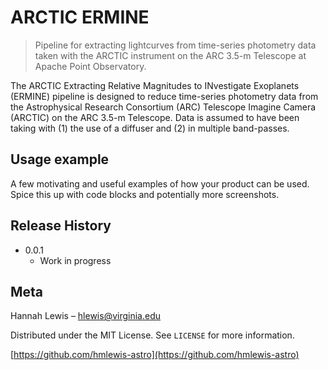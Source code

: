 # ARCTIC ERMINE
> Pipeline for extracting lightcurves from time-series photometry data taken with the ARCTIC instrument on the ARC 3.5-m Telescope at Apache Point Observatory.

The ARCTIC Extracting Relative Magnitudes to INvestigate Exoplanets (ERMINE) pipeline is designed to reduce time-series photometry data from the Astrophysical Research Consortium (ARC) Telescope Imagine Camera (ARCTIC) on the ARC 3.5-m Telescope. Data is assumed to have been taking with (1) the use of a diffuser and (2) in multiple band-passes.

<!-- [](header.png) -->

<!-- ## Installation-->

<!--OS X & Linux: -->

<!--```sh
npm install my-crazy-module --save```-->

<!--Windows: -->

<!--```sh
edit autoexec.bat
``` -->

## Usage example

A few motivating and useful examples of how your product can be used. Spice this up with code blocks and potentially more screenshots.

<!--## Development setup -->

<!-- Describe how to install all development dependencies and how to run an automated test-suite of some kind. Potentially do this for multiple platforms. -->

<!-- ```sh
make install
npm test
``` -->

## Release History

* 0.0.1
    * Work in progress

## Meta

Hannah Lewis – hlewis@virginia.edu

Distributed under the MIT License. See ``LICENSE`` for more information.

[https://github.com/hmlewis-astro](https://github.com/hmlewis-astro)
